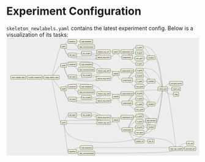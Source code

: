 # Experiment Configuration

`skeleton_newlabels.yaml` contains the latest experiment config. Below is a visualization of its tasks: \
![pipeline configuration](skeleton_newlablels.png) 